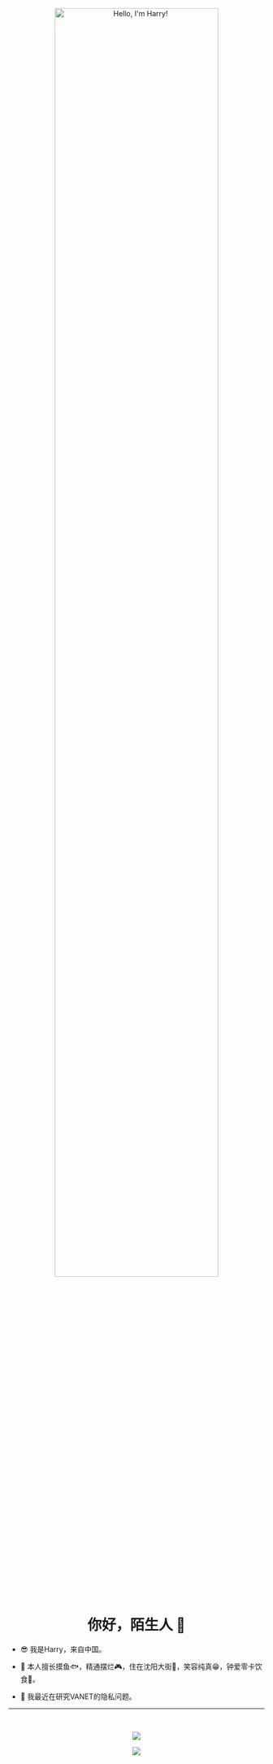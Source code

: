 <p align="center"><a href="https://anuraghazra.github.io"><img width="80%" alt="Hello, I'm Harry!" src="./assets/gh-readme-header.png" /></a></p>

<h1 align="center">你好，陌生人 👋</h1>

- 😎 我是Harry，来自中国。


- 💬 本人擅长摸鱼🐟，精通摆烂🎮，住在沈阳大街🔪，笑容纯真😁，钟爱零卡饮食🍔。


- 🚗 我最近在研究VANET的隐私问题。

---

<br>
<p align="center">
  <a href="https://github.com/Harry-Deng" class="rich-diff-level-one">
    <img src="https://github-readme-stats.vercel.app/api/top-langs/?username=Harry-Deng&theme=tokyonight">
    <!-- &hide=issues
    <img src="https://github-readme-stats.vercel.app/api/top-langs/?username=Harry-Deng&theme=buefy">
    -->
  </a>
</p>

<p align="center">
  <a href="https://github.com/Harry-Deng" class="rich-diff-level-one">
    <img src="https://github-readme-stats.vercel.app/api?username=Harry-Deng&theme=tokyonight">
    <!-- &hide=issues
    <img src="https://github-readme-stats.vercel.app/api?username=Harry-Deng&theme=bg_color=00000000">
    -->
  </a>
</p>
<br> 
 
<!--START_SECTION:waka-->
<!--END_SECTION:waka-->
 
 
<!--
**Harry-Deng/Harry-Deng** is a ✨ _special_ ✨ repository because its `README.md` (this file) appears on your GitHub profile.

Here are some ideas to get you started:

- 🔭 I’m currently working on ...
- 🌱 I’m currently learning ...
- 👯 I’m looking to collaborate on ...
- 🤔 I’m looking for help with ...
- 💬 Ask me about ...
- 📫 How to reach me: ...
- 😄 Pronouns: ...
- ⚡ Fun fact: ...
-->
